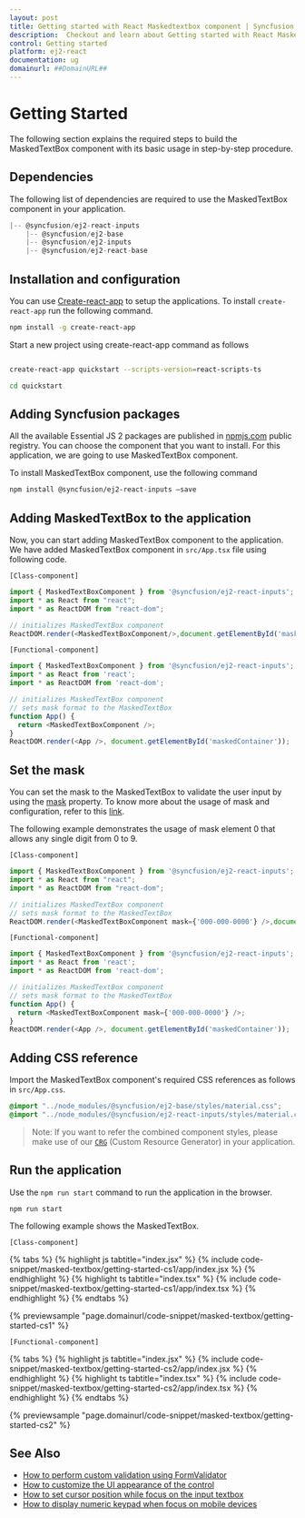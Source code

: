 ```yaml
---
layout: post
title: Getting started with React Maskedtextbox component | Syncfusion
description:  Checkout and learn about Getting started with React Maskedtextbox component of Syncfusion Essential JS 2 and more details.
control: Getting started 
platform: ej2-react
documentation: ug
domainurl: ##DomainURL##
---
```


# Getting Started

The following section explains the required steps to build the MaskedTextBox component with its basic usage in step-by-step procedure.

## Dependencies

The following list of dependencies are required to use the MaskedTextBox component in your application.

```javascript
|-- @syncfusion/ej2-react-inputs
    |-- @syncfusion/ej2-base
    |-- @syncfusion/ej2-inputs
    |-- @syncfusion/ej2-react-base
```

## Installation and configuration

You can use [Create-react-app](https://github.com/facebookincubator/create-react-app) to setup the applications.
To install `create-react-app` run the following command.

```bash
npm install -g create-react-app
```

Start a new project using create-react-app command as follows

```bash

create-react-app quickstart --scripts-version=react-scripts-ts

cd quickstart

```

## Adding Syncfusion packages

All the available Essential JS 2 packages are published in [npmjs.com](https://www.npmjs.com/~syncfusionorg) public registry.
You can choose the component that you want to install. For this application, we are going to use MaskedTextBox component.

To install MaskedTextBox component, use the following command

```bash
npm install @syncfusion/ej2-react-inputs –save
```

## Adding MaskedTextBox to the application

Now, you can start adding MaskedTextBox component to the application. We have added MaskedTextBox component in `src/App.tsx` file using following code.

`[Class-component]`

```ts
import { MaskedTextBoxComponent } from '@syncfusion/ej2-react-inputs';
import * as React from "react";
import * as ReactDOM from "react-dom";

// initializes MaskedTextBox component
ReactDOM.render(<MaskedTextBoxComponent/>,document.getElementById('maskedContainer'));
```

`[Functional-component]`

```ts
import { MaskedTextBoxComponent } from '@syncfusion/ej2-react-inputs';
import * as React from 'react';
import * as ReactDOM from 'react-dom';

// initializes MaskedTextBox component
// sets mask format to the MaskedTextBox
function App() {
  return <MaskedTextBoxComponent />;
}
ReactDOM.render(<App />, document.getElementById('maskedContainer'));
```

## Set the mask

You can set the mask to the MaskedTextBox to validate the user input by using the [mask](https://ej2.syncfusion.com/react/documentation/api/maskedtextbox#mask) property. To know more about the usage of mask and configuration, refer to this [link](./mask-configuration/).

The following example demonstrates the usage of mask element 0 that allows any single digit from 0 to 9.

`[Class-component]`

```ts
import { MaskedTextBoxComponent } from '@syncfusion/ej2-react-inputs';
import * as React from "react";
import * as ReactDOM from "react-dom";

// initializes MaskedTextBox component
// sets mask format to the MaskedTextBox
ReactDOM.render(<MaskedTextBoxComponent mask={'000-000-0000'} />,document.getElementById('maskedContainer'));
```

`[Functional-component]`

```ts
import { MaskedTextBoxComponent } from '@syncfusion/ej2-react-inputs';
import * as React from 'react';
import * as ReactDOM from 'react-dom';

// initializes MaskedTextBox component
// sets mask format to the MaskedTextBox
function App() {
  return <MaskedTextBoxComponent mask={'000-000-0000'} />;
}
ReactDOM.render(<App />, document.getElementById('maskedContainer'));
```

## Adding CSS reference

Import the MaskedTextBox component's required CSS references as follows in `src/App.css`.

```css
@import "../node_modules/@syncfusion/ej2-base/styles/material.css";
@import "../node_modules/@syncfusion/ej2-react-inputs/styles/material.css";
```

>Note: If you want to refer the combined component styles, please make use of our [`CRG`](https://ej2crg.azurewebsites.net/) (Custom Resource Generator) in your application.

## Run the application

Use the `npm run start` command to run the application in the browser.

```
npm run start
```

The following example shows the MaskedTextBox.

`[Class-component]`

{% tabs %}
{% highlight js tabtitle="index.jsx" %}
{% include code-snippet/masked-textbox/getting-started-cs1/app/index.jsx %}
{% endhighlight %}
{% highlight ts tabtitle="index.tsx" %}
{% include code-snippet/masked-textbox/getting-started-cs1/app/index.tsx %}
{% endhighlight %}
{% endtabs %}

 {% previewsample "page.domainurl/code-snippet/masked-textbox/getting-started-cs1" %}

`[Functional-component]`

{% tabs %}
{% highlight js tabtitle="index.jsx" %}
{% include code-snippet/masked-textbox/getting-started-cs2/app/index.jsx %}
{% endhighlight %}
{% highlight ts tabtitle="index.tsx" %}
{% include code-snippet/masked-textbox/getting-started-cs2/app/index.tsx %}
{% endhighlight %}
{% endtabs %}

 {% previewsample "page.domainurl/code-snippet/masked-textbox/getting-started-cs2" %}

## See Also

* [How to perform custom validation using FormValidator](./how-to/perform-custom-validation-using-form-validator/)
* [How to customize the UI appearance of the control](./how-to/customize-the-ui-appearance-of-the-control/)
* [How to set cursor position while focus on the input textbox](./how-to/set-cursor-position-while-focus-on-the-input-textbox/)
* [How to display numeric keypad when focus on mobile devices](./how-to/display-numeric-keypad-when-focus-on-mobile-devices/)